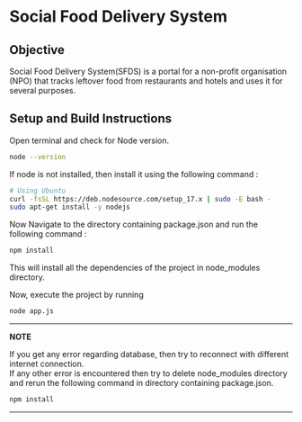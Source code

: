 # Social Food Delivery System
## Objective
Social Food Delivery System(SFDS) is a portal for a non-profit organisation (NPO)
that tracks leftover food from restaurants and hotels and uses it for several purposes.

## Setup and Build Instructions
Open terminal and check for Node version.

```bash
node --version
```
If node is not installed, then install it using the following command :
```bash
# Using Ubuntu
curl -fsSL https://deb.nodesource.com/setup_17.x | sudo -E bash -
sudo apt-get install -y nodejs
```
Now Navigate to the directory containing package.json and run the following command : 
```bash
npm install
```
This will install all the dependencies of the project in node_modules directory.

Now, execute the project by running 
```bash
node app.js
```
---
**NOTE**

If you get any error regarding database, then try to reconnect with different internet connection.\
If any other error is encountered then try to delete node_modules directory and rerun the following command in directory containing package.json.
```bash
npm install
```
---

